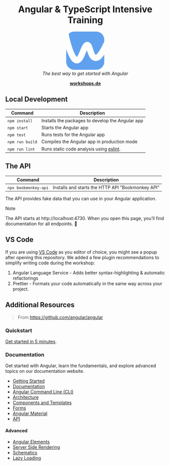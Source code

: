 <h1 align="center">Angular & TypeScript Intensive Training</h1>

<p align="center">
  <img alt="workshops-de-logo-blue" src="docs/logo-workshops-de.png" width="120">
  <br>
  <em>The best way to get started with Angular</em>
  <br>
</p>

<p align="center">
  <a href="https://workshops.de/seminare-schulungen-kurse/angular-typescript" target="_blank"><strong>workshops.de</strong></a>
  <br>
</p>

## Local Development

| Command         | Description                                       |
| --------------- | ------------------------------------------------- |
| `npm install`   | Installs the packages to develop the Angular app  |
| `npm start`     | Starts the Angular app                            |
| `npm test`      | Runs tests for the Angular app                    |
| `npm run build` | Compiles the Angular app in production mode       |
| `npm run lint`  | Runs static code analysis using [eslint][eslint]. |

## The API

| Command              | Description                                       |
| -------------------- | ------------------------------------------------- |
| `npx bookmonkey-api` | Installs and starts the HTTP API "Bookmonkey API" |

The API provides fake data that you can use in your Angular application.

> [!NOTE]
> The API starts at http://localhost:4730.
> When you open this page, you’ll find documentation for all endpoints. 🚀

## VS Code

If you are using [VS Code](https://code.visualstudio.com/) as you editor of choice, you might see a popup after opening this repository.
We added a few plugin recommendations to simplify writing code during the workshop:

1. Angular Language Service - Adds better syntax-highlighting & automatic refactorings
1. Prettier - Formats your code automatically in the same way across your project.

## Additional Resources

> From https://github.com/angular/angular

### Quickstart

[Get started in 5 minutes][quickstart].

### Documentation

Get started with Angular, learn the fundamentals, and explore advanced topics on our documentation website.

- [Getting Started][quickstart]
- [Documentation][documentation]
- [Angular Command Line (CLI)][cli]
- [Architecture][architecture]
- [Components and Templates][componentstemplates]
- [Forms][forms]
- [Angular Material][angularmaterial]
- [API][api]

#### Advanced

- [Angular Elements][angularelements]
- [Server Side Rendering][ssr]
- [Schematics][schematics]
- [Lazy Loading][lazyloading]

[eslint]: https://eslint.org/
[quickstart]: https://angular.dev/tutorials/learn-angular
[ng]: https://angular.dev
[documentation]: https://angular.dev/overview
[angularmaterial]: https://material.angular.io/
[cli]: https://angular.dev/tools/cli
[architecture]: https://angular.dev/essentials
[componentstemplates]: https://angular.dev/tutorials/learn-angular/1-components-in-angular
[forms]: https://angular.dev/tutorials/learn-angular/15-forms
[api]: https://angular.dev/api
[angularelements]: https://angular.dev/guide/elements
[ssr]: https://angular.dev/guide/ssr
[schematics]: https://angular.dev/tools/cli/schematics
[lazyloading]: https://angular.dev/guide/ngmodules/lazy-loading
